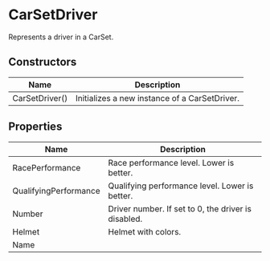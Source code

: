 # CarSetDriver

Represents a driver in a CarSet.

## Constructors

| Name  | Description  |
|-------|--------------|
| CarSetDriver()  | Initializes a new instance of a CarSetDriver.  |


## Properties

| Name  | Description  |
|-------|--------------|
| RacePerformance  | Race performance level. Lower is better.  |
| QualifyingPerformance  | Qualifying performance level. Lower is better.  |
| Number  | Driver number. If set to 0, the driver is disabled.  |
| Helmet  | Helmet with colors.  |
| Name  |   |


